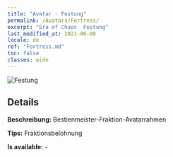 ```yaml
---
title: "Avatar - Festung"
permalink: /Avatars/Fortress/
excerpt: "Era of Chaos  Festung"
last_modified_at: 2021-06-08
locale: de
ref: "Fortress.md"
toc: false
classes: wide
---
```

 ![Festung](/images/a/avatarFrame_46.png)

## Details

 **Beschreibung:** Bestienmeister-Fraktion-Avatarrahmen 

 **Tips:** Fraktionsbelohnung 

 **Is available:**  - 


